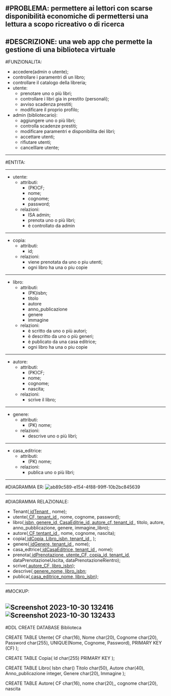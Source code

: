 #PROBLEMA:
  permettere ai lettori con scarse disponibilità economiche di permettersi una lettura a scopo ricreativo o di ricerca
------------------------------------------------------------------------------------------------------------------------------
#DESCRIZIONE:
  una web app che permette la gestione di una biblioteca virtuale
------------------------------------------------------------------------------------------------------------------------------
#FUNZIONALITA:
  * accedere(admin o utente);
  * controllare i paramentri di un libro;
  * controllare il catalogo della libreria;
  * utente:
    * prenotare uno o più libri;
    * controllare i libri gia in prestito (personali);
    * avviso scadenza prestiti;
    * modificare il proprio profilo;
  * admin (bibliotecario):
    * aggiungere uno o più libri;
    * controlla scadenze prestiti;
    * modificare paramentri e disponibilita dei libri;
    * accettare utenti;
    * rifiutare utenti;
    * cancelllare utente;
------------------------------------------------------------------------------------------------------------------------------
#ENTITA:
*****************************************
* utente:
  * attributi:
    * (PK)CF;
    * nome;
    * cognome;
    * password;
  * relazioni:
    * ISA admin;
    * prenota uno o più libri;
    * è controllato da admin
*****************************************
* copia:
  * attributi:
    * id; 
  * relazioni:
    * viene prenotata da uno o piu utenti;
    * ogni libro ha una o piu copie
*****************************************
* libro:
  * attributi:
    * (PK)isbn;
    * titolo
    * autore
    * anno_publicazione
    * genere
    * immagine
  * relazioni:
    * è scritto da uno o più autori;
    * è descritto da uno o più generi;
    * è publicato da una casa editrice;
    * ogni libro ha una o piu copie
***************************************** 
* autore:
    * attributi:
      * (PK)CF;
      * nome;
      * cognome;
      * nascita;
    * relazioni:
      * scrive il libro;
*****************************************
* genere:
  * attributi:
    * (PK) nome;
  * relazioni:
    * descrive uno o più libri;
*****************************************
* casa_editrice:
  * attributi:
    * (PK) nome;
  * relazioni:
    * publica uno o più libri;
*****************************************

#DIAGRAMMA ER:
![ab89c589-e154-4f88-99ff-10b2bc845639](https://github.com/TodeschiniPaolo/Biblioteca/assets/101709345/53ba057b-b840-45a1-ac5e-009b0c4bc542)


------------------------------------------------------------------------------------------------------------------------------
#DIAGRAMMA RELAZIONALE:
* Tenant(<ins> idTenant </ins>, nome);
* utente(<ins> CF, tenant_id </ins>, nome, cognome, password);
* libro(<ins> isbn, genere_id, CasaEditrie_id, autore_cf, tenant_id </ins>, titolo, autore, anno_pubblicazione, genere, immagine_libro);
* autore(<ins> CF tentant_id </ins>, nome, cognome, nascita);
* copia(<ins> idCopia, Libro_isbn, tenant_id </ins>, );
*  genere(<ins> idGenere, tenant_id </ins>, nome);
*  casa_edtrice(<ins> idCasaEditrice, tenant_id </ins>, nome);
*  prenota(<ins> idPrenotazione, utente_CF, copia_id, tenant_id</ins>, dataPrenotazioneUscita, dataPrenotazioneRientro);
*  scrive(<ins> autore_CF, libro_isbn</ins>);
*  descrive(<ins> genere_nome, libro_isbn</ins>;
*  publica(<ins> casa_editrice_nome, libro_isbn</ins>);

------------------------------------------------------------------------------------------------------------------------------
#MOCKUP:

![Screenshot 2023-10-30 132416](https://github.com/TodeschiniPaolo/Biblioteca/assets/101709345/400dfd53-4ce0-4ac1-a325-e89d0093672e)
![Screenshot 2023-10-30 132433](https://github.com/TodeschiniPaolo/Biblioteca/assets/101709345/476ba53f-25dd-4190-9f43-da95fa0f5eb2)
---
#DDL
CREATE DATABASE Biblioteca

CREATE TABLE Utente(
  CF char(16),
  Nome char(20),
  Cognome char(20),
  Password char(255),
  UNIQUE(Nome, Cognome, Password),
  PRIMARY KEY (CF)
);

CREATE TABLE Copia(
  Id char(255) PRIMARY KEY
);

CREATE TABLE Libro(
  Isbn char()
  Titolo char(50),
  Autore char(40),
  Anno_publicazione integer,
  Genere char(20),
  Immagine 
);

CREATE TABLE Autore(
  CF char(16),
  nome char(20),,
  cognome char(20),
  nascita 
